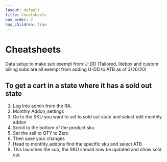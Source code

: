 ```yaml
---
layout: default
title: Cheatsheets
nav_order: 2
has_children: true
---
```


# Cheatsheets

Data setup to make sub exempt from U-DD (Tailored, litebox and custom billing subs are all exempt from adding U-DD to ATB as of 3/26/20)

## To get a cart in a state where it has a sold out state 

1. Log into admin from the RA.
2. Monthly Addon_settings
3. Go to the SKU you want to set to sold out state and select edit monthly addon 
4. Scroll to the bottom of the product sku
5. Set the sell to QTY to Zero
6. Then save your changes
7. Head to monthly_addons find the specific sku and select ATB 
8. This launches the sub, the SKU should now be updated and show sold out
